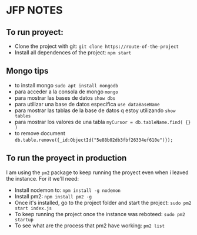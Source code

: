 # JFP NOTES

## To run proyect:
* Clone the project with git: `git clone https://route-of-the-project` 
* Install all dependences of the project: `npm start`

## Mongo tips
* to install mongo `sudo apt install mongodb`
* para acceder a la consola de mongo `mongo`
* para mostrar las bases de datos `show dbs`
* para utilizar una base de datos especifica `use dataBaseName`
* para mostrar las tablas de la base de datos q estoy utilizando `show tables`
* para mostrar los valores de una tabla `myCursor = db.tableName.find( {} )`
* to remove document `db.table.remove({_id:ObjectId("5e88b02db3fbf26334ef610e")});`

## To run the proyect in production
I am using the `pm2` package to keep running the proyect even when i leaved the instance. For it we'll need:
* Install nodemon to: `npm install -g nodemon`
* Install pm2: `npm install pm2 -g`
* Once it's installed, go to the project folder and start the project: `sudo pm2 start index.js`
* To keep running the project once the instance was reboteed: `sudo pm2 startup`
* To see what are the process that pm2 have working: `pm2 list`
